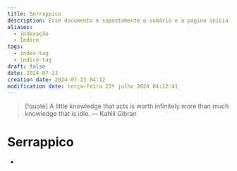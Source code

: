 ```yaml
---
title: Serrappico
description: Esse documento é supostamente o sumário e a página inicial de todo o meu site baseado nas anotações do Obsidian.
aliases:
  - indexação
  - Índice
tags:
  - index-tag
  - indice-tag
draft: false
date: 2024-07-23
creation date: 2024-07-23 04:12
modification date: terça-feira 23º julho 2024 04:12:41
---
```


> [!quote] A little knowledge that acts is worth infinitely more than much knowledge that is idle.
> — Kahlil Gibran



# Serrappico
- 